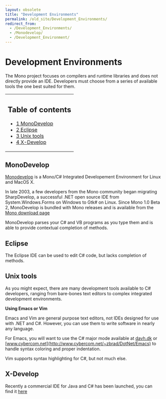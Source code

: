 ```yaml
---
layout: obsolete
title: "Development Environments"
permalink: /old_site/Development_Environments/
redirect_from:
  - /Development_Environments/
  - /Monodevelop/
  - /Development_Environment/
---
```


Development Environments
========================

The Mono project focuses on compilers and runtime libraries and does not directly provide an IDE. Developers must choose from a series of available tools the one best suited for them.

<table>
<col width="100%" />
<tbody>
<tr class="odd">
<td align="left"><h2>Table of contents</h2>
<ul>
<li><a href="#MonoDevelop">1 MonoDevelop</a></li>
<li><a href="#Eclipse">2 Eclipse</a></li>
<li><a href="#Unix_tools">3 Unix tools</a></li>
<li><a href="#X-Develop">4 X-Develop</a></li>
</ul></td>
</tr>
</tbody>
</table>

MonoDevelop
-----------

[Monodevelop](http://www.monodevelop.org) is a Mono/C\# Integrated Developement Environment for Linux and MacOS X.

In late 2003, a few developers from the Mono community began migrating SharpDevelop, a successful .NET open source IDE from System.Windows.Forms on Windows to Gtk\# on Linux. Since Mono 1.0 Beta 2, MonoDevelop is bundled with Mono releases and is available from the [Mono download page]({{site.github.url}}/old_site/Downloads "Downloads")

MonoDevelop parses your C\# and VB programs as you type them and is able to provide contextual completion of methods.

Eclipse
-------

The Eclipse IDE can be used to edit C\# code, but lacks completion of methods.

Unix tools
----------

As you might expect, there are many development tools available to C\# developers, ranging from bare-bones text editors to complex integrated development environments.

**Using Emacs or Vim**

Emacs and Vim are general purpose text editors, not IDEs designed for use with .NET and C\#. However, you can use them to write software in nearly any language.

For Emacs, you will want to use the C\# major mode available at [davh.dk](http://davh.dk/script) or [www.cybercom.net](http://www.cybercom.net/~zbrad/DotNet/Emacs) to handle syntax coloring and proper indentation.

Vim supports syntax highlighting for C\#, but not much else.

X-Develop
---------

Recently a commercial IDE for Java and C\# has been launched, you can find it [here](http://www.x-develop.com/)


